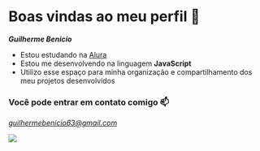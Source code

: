 # Boas vindas ao meu perfil  🤙


***Guilherme Benicio***

- Estou estudando na [Alura](https://www.alura.com.br/)
- Estou me desenvolvendo na linguagem **JavaScript**
- Utilizo esse espaço para minha organização e compartilhamento dos meu projetos desenvolvidos

 ### Você pode entrar em contato comigo 📫
 
*guilhermebenicio63@gmail.com*

![](https://media1.tenor.com/m/sC3D6juKOhcAAAAC/l-lula.gif)
